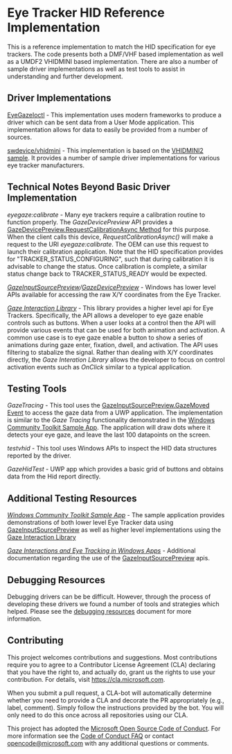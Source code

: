 # Eye Tracker HID Reference Implementation

This is a reference implementation to match the HID specification for eye trackers. The code 
presents both a DMF/VHF based implementation as well as a UMDF2 VHIDMINI based implementation. 
There are also a number of sample driver implementations as well as test tools to assist in 
understanding and further development.

## Driver Implementations

[EyeGazeIoctl](Documentation/EyeGazeIoctl.md) - This implementation uses modern frameworks to 
produce a driver which can be sent data from a User Mode application. This implementation allows
for data to easily be provided from a number of sources.

[swdevice/vhidmini](Documentation/swdevice_vhidmini.md) - This implementation is based on the [VHIDMINI2 
sample](https://github.com/microsoft/Windows-driver-samples/tree/master/hid/vhidmini2). It provides a
number of sample driver implementations for various eye tracker manufacturers.

## Technical Notes Beyond Basic Driver Implementation

*eyegaze:calibrate* - Many eye trackers require a calibration routine to function properly. The *GazeDevicePreview* API 
provides a [GazeDevicePreview.RequestCalibrationAsync Method](https://docs.microsoft.com/en-us/uwp/api/windows.devices.input.preview.gazedevicepreview.requestcalibrationasync?view=winrt-19041)
for this purpose. When the client calls this device, *RequestCalibrationAsync()* will make a request to the URI *eyegaze:calibrate*. 
The OEM can use this request to launch their calibration application. Note that the HID specification provides for "TRACKER_STATUS_CONFIGURING", 
such that during calibration it is advisable to change the status. Once calibration is complete, a similar status change back
to TRACKER_STATUS_READY would be expected.

*[GazeInputSourcePreview](https://docs.microsoft.com/en-us/uwp/api/windows.devices.input.preview.gazeinputsourcepreview?view=winrt-19041)/[GazeDevicePreview](https://docs.microsoft.com/en-us/uwp/api/windows.devices.input.preview.gazedevicepreview?view=winrt-19041)* - 
Windows has lower level APIs available for accessing the raw X/Y coordinates from the Eye Tracker. 

*[Gaze Interaction Library](https://aka.ms/gazeinteractiondocs)* - This library provides a higher level api for Eye Trackers. Specifically,
the API allows a developer to eye gaze enable controls such as buttons. When a user looks at a control then the API will provide
various events that can be used for both animation and activation. A common use case is to eye gaze enable a button to show a series of 
animations during gaze enter, fixation, dwell, and activation. The API uses filtering to stabalize the signal. Rather than 
dealing with X/Y coordinates directly, the *Gaze Interation Library* allows the developer to focus on control activation events
such as *OnClick* similar to a typical application.

## Testing Tools

*GazeTracing* - This tool uses the [GazeInputSourcePreview.GazeMoved Event](https://docs.microsoft.com/en-us/uwp/api/windows.devices.input.preview.gazeinputsourcepreview.gazemoved?view=winrt-19041)
to access the gaze data from a UWP application. The implementation is similar to the *Gaze Tracing* functionality
demonstrated in the [Windows Community Toolkit Sample App](https://www.microsoft.com/en-us/p/windows-community-toolkit-sample-app/9nblggh4tlcq). 
The application will draw dots where it detects your eye gaze, and leave the last 100 datapoints on the screen.

*testvhid* - This tool uses Windows APIs to inspect the HID data structures reported by the driver.

*GazeHidTest* - UWP app which provides a basic grid of buttons and obtains data from the Hid report directly.

## Additional Testing Resources

*[Windows Community Toolkit Sample App](https://www.microsoft.com/en-us/p/windows-community-toolkit-sample-app/9nblggh4tlcq)* - The sample application
provides demonstrations of both lower level Eye Tracker data using [GazeInputSourcePreview](https://docs.microsoft.com/en-us/uwp/api/windows.devices.input.preview.gazeinputsourcepreview?view=winrt-19041) 
as well as higher level implementations using the [Gaze Interaction Library](https://aka.ms/gazeinteractiondocs)

*[Gaze Interactions and Eye Tracking in Windows Apps](https://docs.microsoft.com/en-us/windows/uwp/design/input/gaze-interactions)* - Additional documentation
regarding the use of the [GazeInputSourcePreview](https://docs.microsoft.com/en-us/uwp/api/windows.devices.input.preview.gazeinputsourcepreview?view=winrt-19041) apis.

## Debugging Resources

Debugging drivers can be be difficult. However, through the process of developing these drivers we found a number 
of tools and strategies which helped. Please see the [debugging resources](Documentation/debugging_resources.md) document
for more information.

## Contributing

This project welcomes contributions and suggestions. Most contributions require you to
agree to a Contributor License Agreement (CLA) declaring that you have the right to,
and actually do, grant us the rights to use your contribution. For details, visit
https://cla.microsoft.com.

When you submit a pull request, a CLA-bot will automatically determine whether you need
to provide a CLA and decorate the PR appropriately (e.g., label, comment). Simply follow the
instructions provided by the bot. You will only need to do this once across all repositories using our CLA.

This project has adopted the [Microsoft Open Source Code of Conduct](https://opensource.microsoft.com/codeofconduct/).
For more information see the [Code of Conduct FAQ](https://opensource.microsoft.com/codeofconduct/faq/)
or contact [opencode@microsoft.com](mailto:opencode@microsoft.com) with any additional questions or comments.
